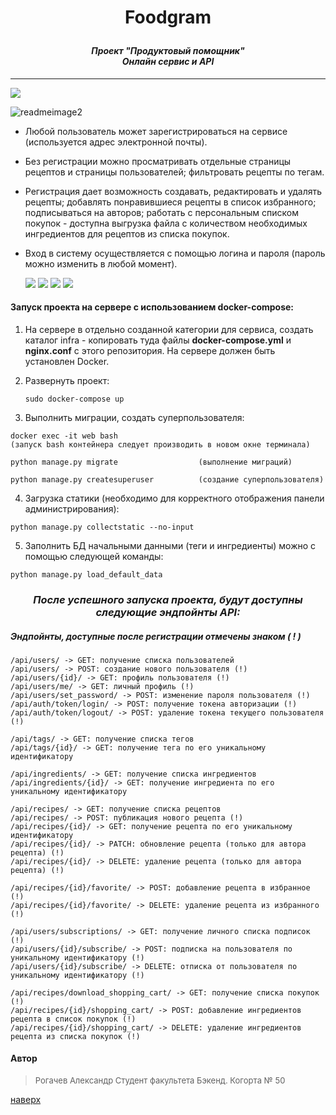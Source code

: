 

<a id='start_page'></a>
# <p align=center>Foodgram</p>
#### *<p align=center>Проект "Продуктовый помощник"<br>Онлайн сервис и API*</p>
___
![](https://github.com/A-Rogachev/yamdb_final/actions/workflows/yamdb_workflow.yml/badge.svg)

![readmeimage2](https://github.com/A-Rogachev/foodgram-project-react/assets/97498636/39fc0a03-b4d9-426e-9bc6-d8daa16d5a9c)
- Любой пользователь может зарегистрироваться на сервисе (используется адрес электронной почты). 
- Без регистрации можно просматривать отдельные страницы рецептов и страницы пользователей; фильтровать рецепты по тегам.
- Регистрация дает возможность создавать, редактировать и удалять рецепты; добавлять понравившиеся рецепты в список избранного; подписываться на авторов; работать с персональным списком покупок - доступна выгрузка файла с количеством необходимых ингредиентов для рецептов из списка покупок.
- Вход в систему осуществляется с помощью логина и пароля (пароль можно изменить в любой момент).


  
  [![](https://img.shields.io/badge/Python-3.7.9-blue)](https://www.python.org/downloads/release/python-379/) [![](https://img.shields.io/badge/Django-3.2.16-green)](https://docs.djangoproject.com/en/4.1/releases/3.2.16/) [![](https://img.shields.io/badge/DRF-3.2.14-orange)](https://www.django-rest-framework.org/community/release-notes/#3124) [![](https://img.shields.io/badge/Docker-24.0.1-yellow)](https://docs.docker.com/engine/install/ubuntu/)

#### Запуск проекта на сервере с использованием docker-compose:

1. На сервере в отдельно созданной категории для сервиса, создать каталог infra - копировать туда файлы **docker-compose.yml** и **nginx.conf** с этого репозитория. На сервере должен быть установлен Docker.

2. Развернуть проект:
   ```
   sudo docker-compose up
   ```

3. Выполнить миграции, создать суперпользователя:

```
docker exec -it web bash
(запуск bash контейнера следует производить в новом окне терминала)
```
```
python manage.py migrate                  (выполнение миграций)
```
```
python manage.py createsuperuser          (создание суперпользователя)
```
4. Загрузка статики (необходимо для корректного отображения панели администрирования):
```
python manage.py collectstatic --no-input
```
5. Заполнить БД начальными данными (теги и ингредиенты) можно с помощью следующей команды:
```
python manage.py load_default_data
```

### <p align=center>*После успешного запуска проекта, будут доступны следующие эндпойнты API:*</p>
##### Эндпойнты, доступные после регистрации отмечены знаком ( ! )
```
/api/users/ -> GET: получение списка пользователей
/api/users/ -> POST: создание нового пользователя (!)
/api/users/{id}/ -> GET: профиль пользователя (!)
/api/users/me/ -> GET: личный профиль (!)
/api/users/set_password/ -> POST: изменение пароля пользователя (!)
/api/auth/token/login/ -> POST: получение токена авторизации (!)
/api/auth/token/logout/ -> POST: удаление токена текущего пользователя (!)
```
```
/api/tags/ -> GET: получение списка тегов
/api/tags/{id}/ -> GET: получение тега по его уникальному идентификатору
```
```
/api/ingredients/ -> GET: получение списка ингредиентов
/api/ingredients/{id}/ -> GET: получение ингредиента по его уникальному идентификатору
```
```
/api/recipes/ -> GET: получение списка рецептов
/api/recipes/ -> POST: публикация нового рецепта (!)
/api/recipes/{id}/ -> GET: получение рецепта по его уникальному идентификатору
/api/recipes/{id}/ -> PATCH: обновление рецепта (только для автора рецепта) (!)
/api/recipes/{id}/ -> DELETE: удаление рецепта (только для автора рецепта) (!)
```
```
/api/recipes/{id}/favorite/ -> POST: добавление рецепта в избранное (!)
/api/recipes/{id}/favorite/ -> DELETE: удаление рецепта из избранного (!)
```
```
/api/users/subscriptions/ -> GET: получение личного списка подписок (!)
/api/users/{id}/subscribe/ -> POST: подписка на пользователя по уникальному идентификатору (!)
/api/users/{id}/subscribe/ -> DELETE: отписка от пользователя по уникальному идентификатору (!)
```
```
/api/recipes/download_shopping_cart/ -> GET: получение списка покупок (!)
/api/recipes/{id}/shopping_cart/ -> POST: добавление ингредиентов рецепта в список покупок (!)
/api/recipes/{id}/shopping_cart/ -> DELETE: удаление ингредиентов рецепта из списка покупок (!)
```

#### Автор

> <font size=2>Рогачев Александр
> Студент факультета Бэкенд. Когорта № 50</font>

[наверх](#start_page)


